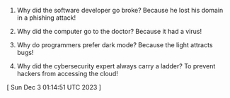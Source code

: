  
1. Why did the software developer go broke? Because he lost his domain in a phishing attack!

2. Why did the computer go to the doctor? Because it had a virus!

3. Why do programmers prefer dark mode? Because the light attracts bugs!

4. Why did the cybersecurity expert always carry a ladder? To prevent hackers from accessing the cloud!
 
[ 
Sun Dec  3 01:14:51 UTC 2023
 ]
